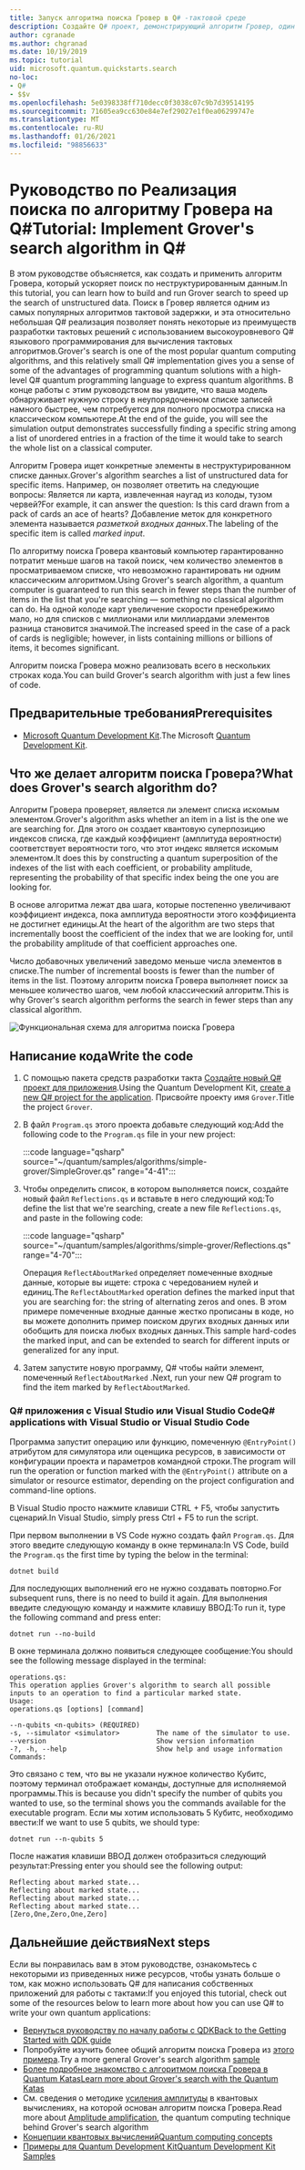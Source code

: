 ```yaml
---
title: Запуск алгоритма поиска Гровер в Q# -тактовой среде
description: Создайте Q# проект, демонстрирующий алгоритм Гровер, один из канонических алгоритмов такта.
author: cgranade
ms.author: chgranad
ms.date: 10/19/2019
ms.topic: tutorial
uid: microsoft.quantum.quickstarts.search
no-loc:
- Q#
- $$v
ms.openlocfilehash: 5e0398338ff710decc0f3038c07c9b7d39514195
ms.sourcegitcommit: 71605ea9cc630e84e7ef29027e1f0ea06299747e
ms.translationtype: MT
ms.contentlocale: ru-RU
ms.lasthandoff: 01/26/2021
ms.locfileid: "98856633"
---
```

# <a name="tutorial-implement-grovers-search-algorithm-in-q"></a><span data-ttu-id="e33f8-103">Руководство по Реализация поиска по алгоритму Гровера на Q\#</span><span class="sxs-lookup"><span data-stu-id="e33f8-103">Tutorial: Implement Grover's search algorithm in Q\#</span></span>

<span data-ttu-id="e33f8-104">В этом руководстве объясняется, как создать и применить алгоритм Гровера, который ускоряет поиск по неструктурированным данным.</span><span class="sxs-lookup"><span data-stu-id="e33f8-104">In this tutorial, you can learn how to build and run Grover search to speed up the search of unstructured data.</span></span>  <span data-ttu-id="e33f8-105">Поиск в Гровер является одним из самых популярных алгоритмов тактовой задержки, и эта относительно небольшая Q# реализация позволяет понять некоторые из преимуществ разработки тактовых решений с использованием высокоуровневого Q# языкового программирования для вычисления тактовых алгоритмов.</span><span class="sxs-lookup"><span data-stu-id="e33f8-105">Grover's search is one of the most popular quantum computing algorithms, and this relatively small Q# implementation gives you a sense of some of the advantages of programming quantum solutions with a high-level Q# quantum programming language to express quantum algorithms.</span></span>  <span data-ttu-id="e33f8-106">В конце работы с этим руководством вы увидите, что ваша модель обнаруживает нужную строку в неупорядоченном списке записей намного быстрее, чем потребуется для полного просмотра списка на классическом компьютере.</span><span class="sxs-lookup"><span data-stu-id="e33f8-106">At the end of the guide, you will see the simulation output demonstrates successfully finding a specific string among a list of unordered entries in a fraction of the time it would take to search the whole list on a classical computer.</span></span>

<span data-ttu-id="e33f8-107">Алгоритм Гровера ищет конкретные элементы в неструктурированном списке данных.</span><span class="sxs-lookup"><span data-stu-id="e33f8-107">Grover's algorithm searches a list of unstructured data for specific items.</span></span> <span data-ttu-id="e33f8-108">Например, он позволяет ответить на следующие вопросы: Является ли карта, извлеченная наугад из колоды, тузом червей?</span><span class="sxs-lookup"><span data-stu-id="e33f8-108">For example, it can answer the question: Is this card drawn from a pack of cards an ace of hearts?</span></span> <span data-ttu-id="e33f8-109">Добавление меток для конкретного элемента называется _разметкой входных данных_.</span><span class="sxs-lookup"><span data-stu-id="e33f8-109">The labeling of the specific item is called _marked input_.</span></span>

<span data-ttu-id="e33f8-110">По алгоритму поиска Гровера квантовый компьютер гарантированно потратит меньше шагов на такой поиск, чем количество элементов в просматриваемом списке, что невозможно гарантировать ни одним классическим алгоритмом.</span><span class="sxs-lookup"><span data-stu-id="e33f8-110">Using Grover's search algorithm, a quantum computer is guaranteed to run this search in fewer steps than the number of items in the list that you're searching — something no classical algorithm can do.</span></span> <span data-ttu-id="e33f8-111">На одной колоде карт увеличение скорости пренебрежимо мало, но для списков с миллионами или миллиардами элементов разница становится значимой.</span><span class="sxs-lookup"><span data-stu-id="e33f8-111">The increased speed in the case of a pack of cards is negligible; however, in lists containing millions or billions of items, it becomes significant.</span></span>

<span data-ttu-id="e33f8-112">Алгоритм поиска Гровера можно реализовать всего в нескольких строках кода.</span><span class="sxs-lookup"><span data-stu-id="e33f8-112">You can build Grover's search algorithm with just a few lines of code.</span></span>

## <a name="prerequisites"></a><span data-ttu-id="e33f8-113">Предварительные требования</span><span class="sxs-lookup"><span data-stu-id="e33f8-113">Prerequisites</span></span>

- <span data-ttu-id="e33f8-114">[Microsoft Quantum Development Kit][install].</span><span class="sxs-lookup"><span data-stu-id="e33f8-114">The Microsoft [Quantum Development Kit][install].</span></span>

## <a name="what-does-grovers-search-algorithm-do"></a><span data-ttu-id="e33f8-115">Что же делает алгоритм поиска Гровера?</span><span class="sxs-lookup"><span data-stu-id="e33f8-115">What does Grover's search algorithm do?</span></span>

<span data-ttu-id="e33f8-116">Алгоритм Гровера проверяет, является ли элемент списка искомым элементом.</span><span class="sxs-lookup"><span data-stu-id="e33f8-116">Grover's algorithm asks whether an item in a list is the one we are searching for.</span></span> <span data-ttu-id="e33f8-117">Для этого он создает квантовую суперпозицию индексов списка, где каждый коэффициент (амплитуда вероятности) соответствует вероятности того, что этот индекс является искомым элементом.</span><span class="sxs-lookup"><span data-stu-id="e33f8-117">It does this by constructing a quantum superposition of the indexes of the list with each coefficient, or probability amplitude, representing the probability of that specific index being the one you are looking for.</span></span>

<span data-ttu-id="e33f8-118">В основе алгоритма лежат два шага, которые постепенно увеличивают коэффициент индекса, пока амплитуда вероятности этого коэффициента не достигнет единицы.</span><span class="sxs-lookup"><span data-stu-id="e33f8-118">At the heart of the algorithm are two steps that incrementally boost the coefficient of the index that we are looking for, until the probability amplitude of that coefficient approaches one.</span></span>

<span data-ttu-id="e33f8-119">Число добавочных увеличений заведомо меньше числа элементов в списке.</span><span class="sxs-lookup"><span data-stu-id="e33f8-119">The number of incremental boosts is fewer than the number of items in the list.</span></span> <span data-ttu-id="e33f8-120">Поэтому алгоритм поиска Гровера выполняет поиск за меньшее количество шагов, чем любой классический алгоритм.</span><span class="sxs-lookup"><span data-stu-id="e33f8-120">This is why Grover's search algorithm performs the search in fewer steps than any classical algorithm.</span></span>

![Функциональная схема для алгоритма поиска Гровера](~/media/grover.png)

## <a name="write-the-code"></a><span data-ttu-id="e33f8-122">Написание кода</span><span class="sxs-lookup"><span data-stu-id="e33f8-122">Write the code</span></span>

1. <span data-ttu-id="e33f8-123">С помощью пакета средств разработки такта [Создайте новый Q# проект для приложения](xref:microsoft.quantum.install.standalone).</span><span class="sxs-lookup"><span data-stu-id="e33f8-123">Using the Quantum Development Kit, [create a new Q# project for the application](xref:microsoft.quantum.install.standalone).</span></span> <span data-ttu-id="e33f8-124">Присвойте проекту имя `Grover`.</span><span class="sxs-lookup"><span data-stu-id="e33f8-124">Title the project `Grover`.</span></span>

1. <span data-ttu-id="e33f8-125">В файл `Program.qs` этого проекта добавьте следующий код:</span><span class="sxs-lookup"><span data-stu-id="e33f8-125">Add the following code to the `Program.qs` file in your new project:</span></span>

    :::code language="qsharp" source="~/quantum/samples/algorithms/simple-grover/SimpleGrover.qs" range="4-41":::

1. <span data-ttu-id="e33f8-126">Чтобы определить список, в котором выполняется поиск, создайте новый файл `Reflections.qs` и вставьте в него следующий код:</span><span class="sxs-lookup"><span data-stu-id="e33f8-126">To define the list that we're searching, create a new file `Reflections.qs`, and paste in the following code:</span></span>

    :::code language="qsharp" source="~/quantum/samples/algorithms/simple-grover/Reflections.qs" range="4-70":::

    <span data-ttu-id="e33f8-127">Операция `ReflectAboutMarked` определяет помеченные входные данные, которые вы ищете: строка с чередованием нулей и единиц.</span><span class="sxs-lookup"><span data-stu-id="e33f8-127">The `ReflectAboutMarked` operation defines the marked input that you are searching for: the string of alternating zeros and ones.</span></span> <span data-ttu-id="e33f8-128">В этом примере помеченные входные данные жестко прописаны в коде, но вы можете дополнить пример поиском других входных данных или обобщить для поиска любых входных данных.</span><span class="sxs-lookup"><span data-stu-id="e33f8-128">This sample hard-codes the marked input, and can be extended to search for different inputs or generalized for any input.</span></span>

1. <span data-ttu-id="e33f8-129">Затем запустите новую программу, Q# чтобы найти элемент, помеченный `ReflectAboutMarked` .</span><span class="sxs-lookup"><span data-stu-id="e33f8-129">Next, run your new Q# program to find the item marked by `ReflectAboutMarked`.</span></span>

### <a name="no-locq-applications-with-visual-studio-or-visual-studio-code"></a><span data-ttu-id="e33f8-130">Q# приложения с Visual Studio или Visual Studio Code</span><span class="sxs-lookup"><span data-stu-id="e33f8-130">Q# applications with Visual Studio or Visual Studio Code</span></span>

<span data-ttu-id="e33f8-131">Программа запустит операцию или функцию, помеченную `@EntryPoint()` атрибутом для симулятора или оценщика ресурсов, в зависимости от конфигурации проекта и параметров командной строки.</span><span class="sxs-lookup"><span data-stu-id="e33f8-131">The program will run the operation or function marked with the `@EntryPoint()` attribute on a simulator or resource estimator, depending on the project configuration and command-line options.</span></span>

<span data-ttu-id="e33f8-132">В Visual Studio просто нажмите клавиши CTRL + F5, чтобы запустить сценарий.</span><span class="sxs-lookup"><span data-stu-id="e33f8-132">In Visual Studio, simply press Ctrl + F5 to run the script.</span></span>

<span data-ttu-id="e33f8-133">При первом выполнении в VS Code нужно создать файл `Program.qs`. Для этого введите следующую команду в окне терминала:</span><span class="sxs-lookup"><span data-stu-id="e33f8-133">In VS Code, build the `Program.qs` the first time by typing the below in the terminal:</span></span>

```Command line
dotnet build
```

<span data-ttu-id="e33f8-134">Для последующих выполнений его не нужно создавать повторно.</span><span class="sxs-lookup"><span data-stu-id="e33f8-134">For subsequent runs, there is no need to build it again.</span></span> <span data-ttu-id="e33f8-135">Для выполнения введите следующую команду и нажмите клавишу ВВОД:</span><span class="sxs-lookup"><span data-stu-id="e33f8-135">To run it, type the following command and press enter:</span></span>

```Command line
dotnet run --no-build
```

<span data-ttu-id="e33f8-136">В окне терминала должно появиться следующее сообщение:</span><span class="sxs-lookup"><span data-stu-id="e33f8-136">You should see the following message displayed in the terminal:</span></span>

```
operations.qs:
This operation applies Grover's algorithm to search all possible inputs to an operation to find a particular marked state.
Usage:
operations.qs [options] [command]

--n-qubits <n-qubits> (REQUIRED)
-s, --simulator <simulator>         The name of the simulator to use.
--version                           Show version information
-?, -h, --help                      Show help and usage information
Commands:
```

<span data-ttu-id="e33f8-137">Это связано с тем, что вы не указали нужное количество Кубитс, поэтому терминал отображает команды, доступные для исполняемой программы.</span><span class="sxs-lookup"><span data-stu-id="e33f8-137">This is because you didn't specify the number of qubits you wanted to use, so the terminal shows you the commands available for the executable program.</span></span> <span data-ttu-id="e33f8-138">Если мы хотим использовать 5 Кубитс, необходимо ввести:</span><span class="sxs-lookup"><span data-stu-id="e33f8-138">If we want to use 5 qubits, we should type:</span></span>

```Command line
dotnet run --n-qubits 5
```

<span data-ttu-id="e33f8-139">После нажатия клавиши ВВОД должен отобразиться следующий результат:</span><span class="sxs-lookup"><span data-stu-id="e33f8-139">Pressing enter you should see the following output:</span></span>

```
Reflecting about marked state...
Reflecting about marked state...
Reflecting about marked state...
Reflecting about marked state...
[Zero,One,Zero,One,Zero]
```

## <a name="next-steps"></a><span data-ttu-id="e33f8-140">Дальнейшие действия</span><span class="sxs-lookup"><span data-stu-id="e33f8-140">Next steps</span></span>

<span data-ttu-id="e33f8-141">Если вы понравилась вам в этом руководстве, ознакомьтесь с некоторыми из приведенных ниже ресурсов, чтобы узнать больше о том, как можно использовать Q# для написания собственных приложений для работы с тактами:</span><span class="sxs-lookup"><span data-stu-id="e33f8-141">If you enjoyed this tutorial, check out some of the resources below to learn more about how you can use Q# to write your own quantum applications:</span></span>

- [<span data-ttu-id="e33f8-142">Вернуться руководству по началу работы с QDK</span><span class="sxs-lookup"><span data-stu-id="e33f8-142">Back to the Getting Started with QDK guide</span></span>](xref:microsoft.quantum.welcome)
- <span data-ttu-id="e33f8-143">Попробуйте изучить более общий алгоритм поиска Гровера из [этого примера](https://github.com/microsoft/Quantum/tree/main/samples/algorithms/database-search).</span><span class="sxs-lookup"><span data-stu-id="e33f8-143">Try a more general Grover's search algorithm [sample](https://github.com/microsoft/Quantum/tree/main/samples/algorithms/database-search)</span></span>
- [<span data-ttu-id="e33f8-144">Более подробное знакомство с алгоритмом поиска Гровера в Quantum Katas</span><span class="sxs-lookup"><span data-stu-id="e33f8-144">Learn more about Grover's search with the Quantum Katas</span></span>](xref:microsoft.quantum.overview.katas)
- <span data-ttu-id="e33f8-145">См. сведения о методике [усиления амплитуды][amplitude-amplification] в квантовых вычислениях, на которой основан алгоритм поиска Гровера.</span><span class="sxs-lookup"><span data-stu-id="e33f8-145">Read more about [Amplitude amplification][amplitude-amplification], the quantum computing technique behind Grover's search algorithm</span></span>
- [<span data-ttu-id="e33f8-146">Концепции квантовых вычислений</span><span class="sxs-lookup"><span data-stu-id="e33f8-146">Quantum computing concepts</span></span>](xref:microsoft.quantum.concepts.intro)
- [<span data-ttu-id="e33f8-147">Примеры для Quantum Development Kit</span><span class="sxs-lookup"><span data-stu-id="e33f8-147">Quantum Development Kit Samples</span></span>](https://docs.microsoft.com/samples/browse/?products=qdk)

<!-- LINKS -->

[install]: xref:microsoft.quantum.install
[amplitude-amplification]: xref:microsoft.quantum.libraries.standard.algorithms#amplitude-amplification
